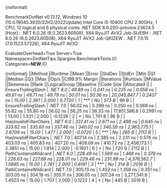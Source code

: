 {noformat}

BenchmarkDotNet v0.13.12, Windows 10 (10.0.19045.3930/22H2/2022Update)
Intel Core i5-10400 CPU 2.90GHz, 1 CPU, 12 logical and 6 physical cores
.NET SDK 8.0.200-preview.23624.5
  [Host]     : .NET 6.0.26 (6.0.2623.60508), X64 RyuJIT AVX2
  Job-SIJEBH : .NET 6.0.26 (6.0.2623.60508), X64 RyuJIT AVX2
  Job-QKIZEW : .NET 7.0.15 (7.0.1523.57226), X64 RyuJIT AVX2

EvaluateOverhead=True  Server=True  Namespace=DotNetTips.Spargine.BenchmarkTests.IO  
Categories=**NEW**,IO  

{noformat}
||Method                ||Runtime  ||Mean      ||Error    ||StdDev   ||StdErr   ||Min       ||Q1        ||Median    ||Q3        ||Max       ||Op/s         ||CI99.9% Margin ||Iterations ||Kurtosis ||MValue ||Skewness ||Rank ||LogicalGroup ||Baseline ||Code Size ||Allocated ||
| *EnsureTrailingSlash*   | *.NET 6.0* |  *49.89 ns* | *0.241 ns* | *0.225 ns* | *0.058 ns* |  *49.61 ns* |  *49.71 ns* |  *49.79 ns* |  *50.01 ns* |  *50.36 ns* | *20,045,847.7* |      *0.2407 ns* |      *15.00* |    *2.361* |  *2.000* |   *0.7720* |    *1* | ***            | *No*       |     *573 B* |      *96 B* |
| EnsureTrailingSlash   | .NET 7.0 |  56.02 ns | 0.299 ns | 0.250 ns | 0.069 ns |  55.62 ns |  55.80 ns |  56.02 ns |  56.25 ns |  56.33 ns | 17,851,586.8 |      0.2991 ns |      13.00 |    1.331 |  2.000 |  -0.1238 |    2 | *            | No       |     701 B |      96 B |
| *HasInvalidFilterChars* | *.NET 6.0* | *337.41 ns* | *2.671 ns* | *2.498 ns* | *0.645 ns* | *333.62 ns* | *335.60 ns* | *337.46 ns* | *340.02 ns* | *340.59 ns* |  *2,963,775.1* |      *2.6709 ns* |      *15.00* |    *1.477* |  *2.000* |  *-0.0720* |    *5* | ***            | *No*       |     *285 B* |    *2112 B* |
| HasInvalidFilterChars | .NET 7.0 | 407.14 ns | 2.385 ns | 2.231 ns | 0.576 ns | 403.03 ns | 405.83 ns | 407.20 ns | 409.09 ns | 410.72 ns |  2,456,173.1 |      2.3851 ns |      15.00 |    1.814 |  2.000 |  -0.1921 |    6 | *            | No       |     720 B |    2112 B |
| *PathContainsWildcard*  | *.NET 6.0* | *228.49 ns* | *1.569 ns* | *1.468 ns* | *0.379 ns* | *226.63 ns* | *227.68 ns* | *228.01 ns* | *229.48 ns* | *231.99 ns* |  *4,376,562.7* |      *1.5695 ns* |      *15.00* |    *2.761* |  *2.000* |   *0.8191* |    *3* | ***            | *No*       |     *314 B* |    *2016 B* |
| PathContainsWildcard  | .NET 7.0 | 305.13 ns | 1.452 ns | 1.358 ns | 0.351 ns | 303.05 ns | 304.19 ns | 305.11 ns | 306.05 ns | 307.24 ns |  3,277,341.8 |      1.4523 ns |      15.00 |    1.707 |  2.000 |   0.1222 |    4 | *            | No       |     445 B |    2016 B |
